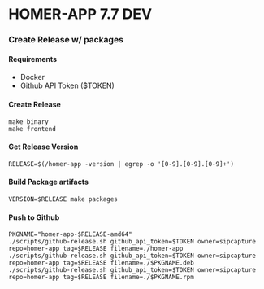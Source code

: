 # HOMER-APP 7.7 DEV


### Create Release w/ packages

#### Requirements
* Docker
* Github API Token ($TOKEN)

#### Create Release
```
make binary
make frontend
```
#### Get Release Version
```
RELEASE=$(/homer-app -version | egrep -o '[0-9].[0-9].[0-9]+')
```
#### Build Package artifacts
```
VERSION=$RELEASE make packages
```

#### Push to Github
```
PKGNAME="homer-app-$RELEASE-amd64"
./scripts/github-release.sh github_api_token=$TOKEN owner=sipcapture repo=homer-app tag=$RELEASE filename=./homer-app
./scripts/github-release.sh github_api_token=$TOKEN owner=sipcapture repo=homer-app tag=$RELEASE filename=./$PKGNAME.deb
./scripts/github-release.sh github_api_token=$TOKEN owner=sipcapture repo=homer-app tag=$RELEASE filename=./$PKGNAME.rpm
```

